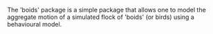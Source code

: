 The 'boids' package is a simple package that allows one to model the aggregate motion of a simulated flock of 'boids' (or birds) using a behavioural model. 